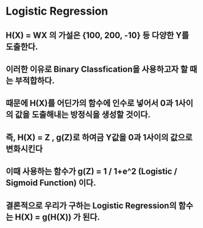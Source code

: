# Logistic Regression
## H(X) = WX 의 가설은 {100, 200, -10} 등 다양한 Y를 도출한다.
## 이러한 이유로 Binary Classfication을 사용하고자 할 때는 부적합하다.
## 때문에 H(X)를 어딘가의 함수에 인수로 넣어서 0과 1사이의 값을 도출해내는 방정식을 생성할 것이다.
## 즉, H(X) = Z , g(Z)로 하여금 Y값을 0과 1사이의 값으로 변화시킨다

## 이때 사용하는 함수가 g(Z) = 1 / 1+e^2 (Logistic / Sigmoid Function) 이다.

## 결론적으로 우리가 구하는 Logistic Regression의 함수는 H(X) = g(H(X)) 가 된다.